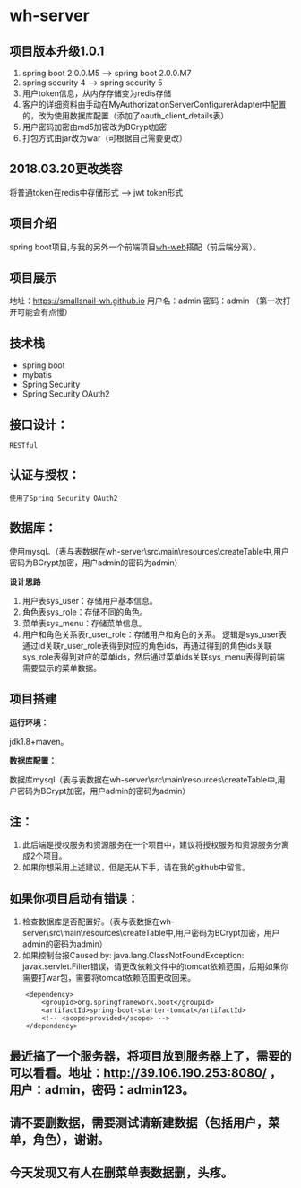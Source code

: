 # wh-server

## 项目版本升级1.0.1

1. spring boot 2.0.0.M5 --> spring boot 2.0.0.M7
2. spring security 4 --> spring security 5
3. 用户token信息，从内存存储变为redis存储
4. 客户的详细资料由手动在MyAuthorizationServerConfigurerAdapter中配置的，改为使用数据库配置（添加了oauth_client_details表）
5. 用户密码加密由md5加密改为BCrypt加密
6. 打包方式由jar改为war（可根据自己需要更改）

## 2018.03.20更改类容
将普通token在redis中存储形式 --> jwt token形式

## 项目介绍

spring boot项目,与我的另外一个前端项目[wh-web](https://github.com/smallsnail-wh/wh-web)搭配（前后端分离）。

## 项目展示

地址：https://smallsnail-wh.github.io
用户名：admin
密码：admin
（第一次打开可能会有点慢）

## 技术栈

 - spring boot
 - mybatis
 - Spring Security
 - Spring Security OAuth2

## 接口设计：

	RESTful

## 认证与授权：

	使用了Spring Security OAuth2

## 数据库：

使用mysql。（表与表数据在wh-server\src\main\resources\createTable中,用户密码为BCrypt加密，用户admin的密码为admin）

**设计思路** 

 1. 用户表sys_user：存储用户基本信息。
 2. 角色表sys_role：存储不同的角色。
 3. 菜单表sys_menu：存储菜单信息。
 4. 用户和角色关系表r_user_role：存储用户和角色的关系。 
逻辑是sys_user表通过id关联r_user_role表得到对应的角色ids，再通过得到的角色ids关联sys_role表得到对应的菜单ids，然后通过菜单ids关联sys_menu表得到前端需要显示的菜单数据。

## 项目搭建

**运行环境：**

  jdk1.8+maven。
  
 **数据库配置：**
 
 数据库mysql（表与表数据在wh-server\src\main\resources\createTable中,用户密码为BCrypt加密，用户admin的密码为admin） 
 
## 注：

 1. 此后端是授权服务和资源服务在一个项目中，建议将授权服务和资源服务分离成2个项目。
 2. 如果你想采用上述建议，但是无从下手，请在我的github中留言。
 
 ## 如果你项目启动有错误：
 
 1. 检查数据库是否配置好。（表与表数据在wh-server\src\main\resources\createTable中,用户密码为BCrypt加密，用户admin的密码为admin）
 2. 如果控制台报Caused by: java.lang.ClassNotFoundException: javax.servlet.Filter错误，请更改依赖文件中的tomcat依赖范围，后期如果你需要打war包，需要将tomcat依赖范围更改回来。
```
	<dependency>
		<groupId>org.springframework.boot</groupId>
		<artifactId>spring-boot-starter-tomcat</artifactId>
		<!-- <scope>provided</scope> -->
	</dependency>
```
## 最近搞了一个服务器，将项目放到服务器上了，需要的可以看看。地址：http://39.106.190.253:8080/ ，用户：admin，密码：admin123。
## 请不要删数据，需要测试请新建数据（包括用户，菜单，角色），谢谢。
## 今天发现又有人在删菜单表数据删，头疼。
 		
